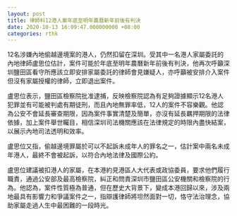 ```yaml
---
layout: post
title: 律師料12港人案年底至明年農曆新年前後有判決
date: 2020-10-13 16:09:47.000000000 +08:00
categories: rthk
---
```


12名涉嫌內地偷越邊境案的港人，仍然扣留在深圳。受其中一名港人家屬委託的內地律師盧思位估計，案件可能於年底至明年農曆新年前後有判決，他再次呼籲深圳鹽田區看守所應該立即安排家屬委託的律師會見嫌疑人，亦呼籲被安排介入案件但沒有家屬授權的律師，立即退出案件。

盧思位表示，鹽田區檢察院批准逮捕，反映檢察院認為有足夠證據顯示12名港人犯罪並有可能被判處有期徒刑，而且內地無罪率低，12人的案件不容樂觀。他認為公安不會延長審查期限，因為案件事實清楚及簡單，亦沒有延長羈押期限的法律依據，加上案件舉世矚目，相信深圳司法機關應該在法律規定的時限內盡快結案，以展示內地司法透明和效率。

盧思位又指，偷越邊境罪屬於可以不起訴未成年人的罪名之一，估計案中兩名未成年港人，最終不會被起訴，以符合內地法律及國際公約。

盧思位建議被扣港人的家屬，在本港約見港區人大代表或政協委員，要求他們履行職責，通過公安部及最高檢察院，糾正和問責深圳市鹽田區公安機關和檢察院的行為。他認為，案件性質極為普通，但在歷史大背景下，變成本港回歸以來，涉及兩地最具有影響力和爭議案件之一，指辯護律師將坦然面對一切，恪守法治理念，協助家屬走過人生中最困難的一段時光。
